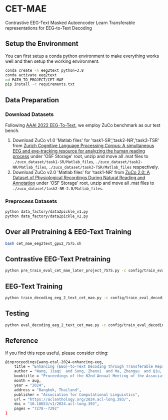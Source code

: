 # CET-MAE
Contrastive EEG-Text Masked Autoencoder Learn Transferable representations for EEG-to-Text Decoding

## Setup the Environment
You can first setup a conda python environment to make everything works well and then setup the working environment.
```bash
conda create -n eeg2text python=3.8
conda activate eeg2text
cd PATH_TO_PROJECT/CET-MAE
pip install -r requirements.txt
```

## Data Preparation

### Download Datasets
Following [AAAI 2022 EEG-To-Text](https://github.com/MikeWangWZHL/EEG-To-Text), we employ ZuCo benchmark as our test bench.

1. Download ZuCo v1.0 'Matlab files' for 'task1-SR','task2-NR','task3-TSR' from [Zurich Cognitive Language Processing Corpus: A simultaneous EEG and eye-tracking resource for analyzing the human reading process](https://osf.io/q3zws/files/) under 'OSF Storage' root, unzip and move all .mat files to `./zuco_dataset/task1-SR/Matlab_files`, `./zuco_dataset/task2-NR/Matlab_files`, `./zuco_dataset/task3-TSR/Matlab_files` respectively.
2. Download ZuCo v2.0 'Matlab files' for 'task1-NR' from [ZuCo 2.0: A Dataset of Physiological Recordings During Natural Reading and Annotation](https://osf.io/2urht/files/) under 'OSF Storage' root, unzip and move all .mat files to `./zuco_dataset/task2-NR-2.0/Matlab_files`.

### Preprocess Datasets
```bash
python data_factory/data2pickle_v1.py
python data_factory/data2pickle_v2.py
```

## Over all Pretraining & EEG-Text Training
```bash
bash cet_mae_eeg2text_gpu2_7575.sh
```

## Contrastive EEG-Text Pretraining

```bash
python pre_train_eval_cet_mae_later_project_7575.py -c config/train_eval_cet_mae_gpu2_7575.yaml
```

## EEG-Text Training
```bash
python train_decoding_eeg_2_text_cet_mae.py -c config/train_eval_decoding_eeg_text_gpu2_7575.yaml
```


## Testing
```bash
python eval_decoding_eeg_2_text_cet_mae.py -c config/train_eval_decoding_eeg_text_gpu2_7575.yaml
```

## Reference
If you find this repo useful, please consider citing:
```bash
@inproceedings{wang-etal-2024-enhancing-eeg,
    title = "Enhancing {EEG}-to-Text Decoding through Transferable Representations from Pre-trained Contrastive {EEG}-Text Masked Autoencoder",
    author = "Wang, Jiaqi  and Song, Zhenxi  and Ma, Zhengyu  and Qiu, Xipeng  and Zhang, Min  and Zhang, Zhiguo",
    booktitle = "Proceedings of the 62nd Annual Meeting of the Association for Computational Linguistics (Volume 1: Long Papers)",
    month = aug,
    year = "2024",
    address = "Bangkok, Thailand",
    publisher = "Association for Computational Linguistics",
    url = "https://aclanthology.org/2024.acl-long.393/",
    doi = "10.18653/v1/2024.acl-long.393",
    pages = "7278--7292"
}
```

   
